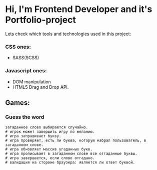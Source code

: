﻿# Hi, I'm Frontend Developer and it's Portfolio-project

Lets check which tools and technologies used in this project:

### CSS ones:
- SASS(SCSS)

### Javascript ones:
- DOM manipulation
- HTML5 Drag and Drop API. 


## Games:

### Guess the word
```
загаданное слово выбирается случайно.
# игрок может завершить игру по желанию.
# игра запрашивает букву.
# игра проверяет, есть ли буква, которую набрал пользователь, в загаданном слове.
# игра обновляет массив угаданных букв.
# игра прописывает в загаданном слове все отгаданные буквы.
# игра завершается, если слово отгадано.
# валидация на стороне браузера: является ли ответ буквой.
```
